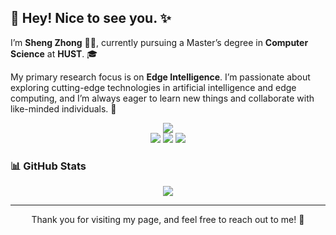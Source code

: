 ## 👋 Hey! Nice to see you. ✨

I’m **Sheng Zhong** 🧑‍💻, currently pursuing a Master’s degree in **Computer Science** at **HUST**. 🎓

My primary research focus is on **Edge Intelligence**. I’m passionate about exploring cutting-edge technologies in artificial intelligence and edge computing, and I’m always eager to learn new things and collaborate with like-minded individuals. 🌱

<p align="center">
    <img src="https://img.shields.io/badge/-Contact%20me-rgba(255, 255, 255, 0)?style=for-the-badge" />
    <br>
    <a href="https://github.com/ss-Zhong"><img src="https://img.shields.io/badge/-Github-000?style=for-the-badge&logo=Github&logoColor=white"/></a>
    <a href="mailto:shengzhong@hust.edu.cn"><img src="https://img.shields.io/badge/-email-c14438?style=for-the-badge&logo=Gmail&logoColor=white"/></a>
    <a href="https://steamcommunity.com/id/15307155035"><img src="https://img.shields.io/badge/-Steam-144c87?style=for-the-badge&logo=Steam&logoColor=white"/></a>
</p>

### 📊 GitHub Stats

<p align="center">
    <img src="https://github-readme-stats.vercel.app/api?username=ss-Zhong&show_icons=true&theme=tokyonight&hide_title=true&hide_border=true&bg_color=00000000" />
</p>

---

<p align="center">
    Thank you for visiting my page, and feel free to reach out to me! 🚀
</p>

<!--<p align="center">
    <img src="https://badges.pufler.dev/visits/ss-Zhong/ss-Zhong?labelColor=91b0fc&color=47bdae" />
    <img src="https://badges.pufler.dev/repos/ss-Zhong?labelColor=91b0fc&color=47bdae" />
    <img src="https://badges.pufler.dev/updated/ss-Zhong/ss-Zhong?labelColor=91b0fc&color=47bdae" />
</p>-->
